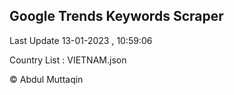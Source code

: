 

## Google Trends Keywords Scraper 
 
Last Update 13-01-2023 , 10:59:06

Country List :
VIETNAM.json



© Abdul Muttaqin 
